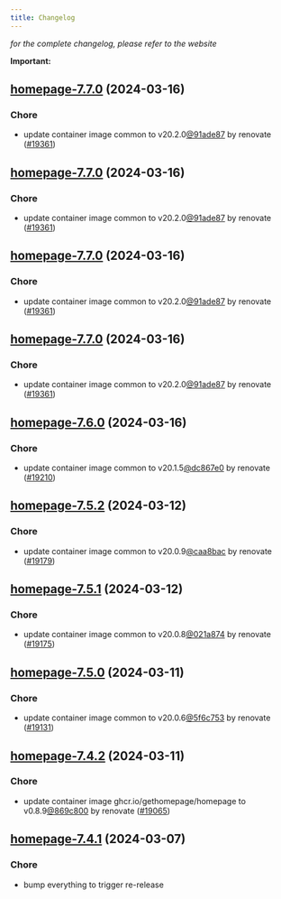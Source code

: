 ```yaml
---
title: Changelog
---
```



*for the complete changelog, please refer to the website*

**Important:**


## [homepage-7.7.0](https://github.com/truecharts/charts/compare/homepage-7.6.0...homepage-7.7.0) (2024-03-16)

### Chore



- update container image common to v20.2.0[@91ade87](https://github.com/91ade87) by renovate ([#19361](https://github.com/truecharts/charts/issues/19361))


## [homepage-7.7.0](https://github.com/truecharts/charts/compare/homepage-7.6.0...homepage-7.7.0) (2024-03-16)

### Chore



- update container image common to v20.2.0[@91ade87](https://github.com/91ade87) by renovate ([#19361](https://github.com/truecharts/charts/issues/19361))


## [homepage-7.7.0](https://github.com/truecharts/charts/compare/homepage-7.6.0...homepage-7.7.0) (2024-03-16)

### Chore



- update container image common to v20.2.0[@91ade87](https://github.com/91ade87) by renovate ([#19361](https://github.com/truecharts/charts/issues/19361))


## [homepage-7.7.0](https://github.com/truecharts/charts/compare/homepage-7.6.0...homepage-7.7.0) (2024-03-16)

### Chore



- update container image common to v20.2.0[@91ade87](https://github.com/91ade87) by renovate ([#19361](https://github.com/truecharts/charts/issues/19361))


## [homepage-7.6.0](https://github.com/truecharts/charts/compare/homepage-7.5.2...homepage-7.6.0) (2024-03-16)

### Chore



- update container image common to v20.1.5[@dc867e0](https://github.com/dc867e0) by renovate ([#19210](https://github.com/truecharts/charts/issues/19210))


## [homepage-7.5.2](https://github.com/truecharts/charts/compare/homepage-7.5.1...homepage-7.5.2) (2024-03-12)

### Chore



- update container image common to v20.0.9[@caa8bac](https://github.com/caa8bac) by renovate ([#19179](https://github.com/truecharts/charts/issues/19179))


## [homepage-7.5.1](https://github.com/truecharts/charts/compare/homepage-7.5.0...homepage-7.5.1) (2024-03-12)

### Chore



- update container image common to v20.0.8[@021a874](https://github.com/021a874) by renovate ([#19175](https://github.com/truecharts/charts/issues/19175))


## [homepage-7.5.0](https://github.com/truecharts/charts/compare/homepage-7.4.2...homepage-7.5.0) (2024-03-11)

### Chore



- update container image common to v20.0.6[@5f6c753](https://github.com/5f6c753) by renovate ([#19131](https://github.com/truecharts/charts/issues/19131))


## [homepage-7.4.2](https://github.com/truecharts/charts/compare/homepage-7.4.1...homepage-7.4.2) (2024-03-11)

### Chore



- update container image ghcr.io/gethomepage/homepage to v0.8.9[@869c800](https://github.com/869c800) by renovate ([#19065](https://github.com/truecharts/charts/issues/19065))


## [homepage-7.4.1](https://github.com/truecharts/charts/compare/homepage-7.4.0...homepage-7.4.1) (2024-03-07)

### Chore



- bump everything to trigger re-release

